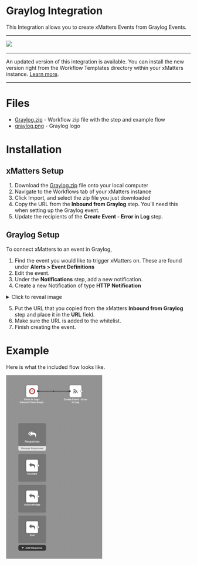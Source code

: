 # Graylog Integration

This Integration allows you to create xMatters Events from Graylog Events.


---------

<kbd>
  <img src="https://github.com/xmatters/xMatters-Labs/raw/master/media/disclaimer.png">
</kbd>

---------

An updated version of this integration is available. You can install the new version right from the Workflow Templates directory within your xMatters instance. [Learn more](http://help.xmatters.com/integrations/#cshid=Graylog).

---------

# Files

* [Graylog.zip](Graylog.zip) - Workflow zip file with the step and example flow
* [graylog.png](/graylog.png) - Graylog logo

# Installation

## xMatters Setup
1. Download the [Graylog.zip](Graylog.zip) file onto your local computer
2. Navigate to the Workflows tab of your xMatters instance
3. Click Import, and select the zip file you just downloaded
4. Copy the URL from the **Inbound from Graylog** step. You'll need this when setting up the Graylog event.
5. Update the recipients of the **Create Event - Error in Log** step.


## Graylog Setup
To connect xMatters to an event in Graylog,

1. Find the event you would like to trigger xMatters on. These are found under **Alerts > Event Definitions**
2. Edit the event.
3. Under the **Notifications** step, add a new notification.
4. Create a new Notification of type **HTTP Notification**

<details>
<summary>Click to reveal image</summary>

<kbd>
<img src="media/graylog_event.png"/>
</kbd>
</details>

5. Put the URL that you copied from the xMatters **Inbound from Graylog** step and place it in the **URL** field.
6. Make sure the URL is added to the whitelist.
7. Finish creating the event.

# Example
Here is what the included flow looks like.

<kbd>
<img src="media/ExampleFlow.png" height="500px">
</kbd>

